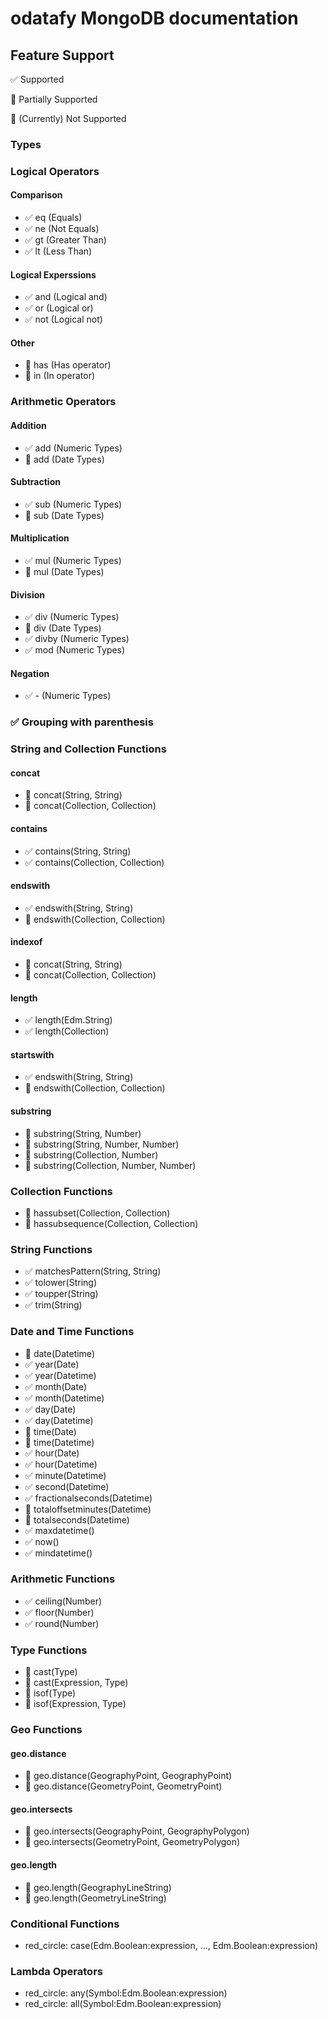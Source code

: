 # odatafy MongoDB documentation



## Feature Support

:white_check_mark: Supported

:large_orange_diamond: Partially Supported

:red_circle: (Currently) Not Supported

### Types

### Logical Operators

#### Comparison
- :white_check_mark: eq (Equals)
- :white_check_mark: ne (Not Equals)
- :white_check_mark: gt (Greater Than)
- :white_check_mark: lt (Less Than)

#### Logical Experssions
- :white_check_mark: and (Logical and)
- :white_check_mark: or (Logical or)
- :white_check_mark: not (Logical not)

#### Other
- :red_circle: has (Has operator)
- :red_circle: in (In operator)

### Arithmetic Operators

#### Addition
- :white_check_mark: add (Numeric Types)
- :large_orange_diamond: add (Date Types)

#### Subtraction
- :white_check_mark: sub (Numeric Types)
- :large_orange_diamond: sub (Date Types)

#### Multiplication
- :white_check_mark: mul (Numeric Types)
- :red_circle: mul (Date Types)

#### Division
- :white_check_mark: div (Numeric Types)
- :red_circle: div (Date Types)
- :white_check_mark: divby (Numeric Types)
- :white_check_mark: mod (Numeric Types)

#### Negation
- :white_check_mark: - (Numeric Types)

### :white_check_mark: Grouping with parenthesis

### String and Collection Functions

#### concat
- :red_circle: concat(String, String)
- :red_circle: concat(Collection, Collection)

#### contains
- :white_check_mark: contains(String, String)
- :white_check_mark: contains(Collection, Collection)

#### endswith
- :white_check_mark: endswith(String, String)
- :red_circle: endswith(Collection, Collection)

#### indexof
- :red_circle: concat(String, String)
- :red_circle: concat(Collection, Collection)

#### length
- :white_check_mark: length(Edm.String)
- :white_check_mark: length(Collection)

#### startswith
- :white_check_mark: endswith(String, String)
- :red_circle: endswith(Collection, Collection)

#### substring
- :red_circle: substring(String, Number)
- :red_circle: substring(String, Number, Number)
- :red_circle: substring(Collection, Number)
- :red_circle: substring(Collection, Number, Number)

### Collection Functions
- :red_circle: hassubset(Collection, Collection)
- :red_circle: hassubsequence(Collection, Collection)

### String Functions
- :white_check_mark: matchesPattern(String, String)
- :white_check_mark: tolower(String)
- :white_check_mark: toupper(String)
- :white_check_mark: trim(String)

### Date and Time Functions
- :red_circle: date(Datetime)
- :white_check_mark: year(Date)
- :white_check_mark: year(Datetime)
- :white_check_mark: month(Date)
- :white_check_mark: month(Datetime)
- :white_check_mark: day(Date)
- :white_check_mark: day(Datetime)
- :red_circle: time(Date)
- :red_circle: time(Datetime)
- :white_check_mark: hour(Date)
- :white_check_mark: hour(Datetime)
- :white_check_mark: minute(Datetime)
- :white_check_mark: second(Datetime)
- :white_check_mark: fractionalseconds(Datetime)
- :red_circle: totaloffsetminutes(Datetime)
- :red_circle: totalseconds(Datetime)
- :white_check_mark: maxdatetime()
- :white_check_mark: now()
- :white_check_mark: mindatetime()

### Arithmetic Functions
- :white_check_mark: ceiling(Number)
- :white_check_mark: floor(Number)
- :white_check_mark: round(Number)

### Type Functions
- :red_circle: cast(Type)
- :red_circle: cast(Expression, Type)
- :red_circle: isof(Type)
- :red_circle: isof(Expression, Type)

### Geo Functions

#### geo.distance
- :red_circle: geo.distance(GeographyPoint, GeographyPoint)
- :red_circle: geo.distance(GeometryPoint, GeometryPoint)

#### geo.intersects
- :red_circle: geo.intersects(GeographyPoint, GeographyPolygon)
- :red_circle: geo.intersects(GeometryPoint, GeometryPolygon)

#### geo.length
- :red_circle: geo.length(GeographyLineString)
- :red_circle: geo.length(GeometryLineString)

### Conditional Functions
- red_circle: case(Edm.Boolean:expression, ..., Edm.Boolean:expression)

### Lambda Operators
- red_circle: any(Symbol:Edm.Boolean:expression)
- red_circle: all(Symbol:Edm.Boolean:expression)
